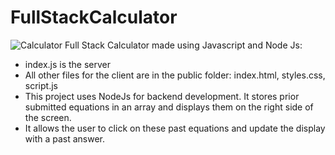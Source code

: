 # FullStackCalculator

![Calculator](https://github.com/user-attachments/assets/7583e2d1-d22b-4a87-b895-00adafbc33df)
Full Stack Calculator made using Javascript and Node Js:
  - index.js is the server
  - All other files for the client are in the public folder: index.html, styles.css, script.js
  - This project uses NodeJs for backend development. It stores prior submitted equations in
    an array and displays them on the right side of the screen.
  - It allows the user to click on these past equations and update the display with a past answer.
